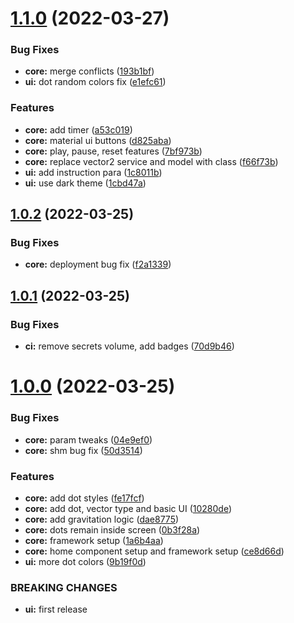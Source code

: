 # [1.1.0](https://github.com/shivanshkc/graviton-web-client/compare/v1.0.2...v1.1.0) (2022-03-27)


### Bug Fixes

* **core:** merge conflicts ([193b1bf](https://github.com/shivanshkc/graviton-web-client/commit/193b1bf566f2343e055bb4f94600b0f0802a1c4a))
* **ui:** dot random colors fix ([e1efc61](https://github.com/shivanshkc/graviton-web-client/commit/e1efc61f1035d6aae6d4ec6afae961d4bfda0393))


### Features

* **core:** add timer ([a53c019](https://github.com/shivanshkc/graviton-web-client/commit/a53c01913428cafdf23128f293eacd7267c23dca))
* **core:** material ui buttons ([d825aba](https://github.com/shivanshkc/graviton-web-client/commit/d825abad57261c403c3e8b83a72af06380294525))
* **core:** play, pause, reset features ([7bf973b](https://github.com/shivanshkc/graviton-web-client/commit/7bf973b6e4e40bf4bd660151ac39dd46329d0aae))
* **core:** replace vector2 service and model with class ([f66f73b](https://github.com/shivanshkc/graviton-web-client/commit/f66f73b5ce352f6e981584a961cb9c7a83e9bd60))
* **ui:** add instruction para ([1c8011b](https://github.com/shivanshkc/graviton-web-client/commit/1c8011bac161b4af5ddcff72d288696594b0c350))
* **ui:** use dark theme ([1cbd47a](https://github.com/shivanshkc/graviton-web-client/commit/1cbd47a4732644e1edf166e08040713bc854900e))

## [1.0.2](https://github.com/shivanshkc/graviton-web-client/compare/v1.0.1...v1.0.2) (2022-03-25)

### Bug Fixes

- **core:** deployment bug fix ([f2a1339](https://github.com/shivanshkc/graviton-web-client/commit/f2a133973ea7a2ae575b413f573a2eaf8a1f1e55))

## [1.0.1](https://github.com/shivanshkc/graviton-web-client/compare/v1.0.0...v1.0.1) (2022-03-25)

### Bug Fixes

- **ci:** remove secrets volume, add badges ([70d9b46](https://github.com/shivanshkc/graviton-web-client/commit/70d9b46170c185efecfa299a673f71ea5169e6f9))

# [1.0.0](https://github.com/shivanshkc/graviton-web-client/compare/v0.0.0...v1.0.0) (2022-03-25)

### Bug Fixes

- **core:** param tweaks ([04e9ef0](https://github.com/shivanshkc/graviton-web-client/commit/04e9ef015a391b075b86ab05d04e35a73d148caa))
- **core:** shm bug fix ([50d3514](https://github.com/shivanshkc/graviton-web-client/commit/50d351419c344fce7e6e83121bcc713aaad3b3b9))

### Features

- **core:** add dot styles ([fe17fcf](https://github.com/shivanshkc/graviton-web-client/commit/fe17fcfe03caf9b4505f2b4ef0e18b0d672a8dff))
- **core:** add dot, vector type and basic UI ([10280de](https://github.com/shivanshkc/graviton-web-client/commit/10280de5bc34f2dbe18b4460742b780996b733d4))
- **core:** add gravitation logic ([dae8775](https://github.com/shivanshkc/graviton-web-client/commit/dae877537b63cc25ed096f3dea716efcf60ca481))
- **core:** dots remain inside screen ([0b3f28a](https://github.com/shivanshkc/graviton-web-client/commit/0b3f28a3beb1263a4b02d96d8a59a438e493edd6))
- **core:** framework setup ([1a6b4aa](https://github.com/shivanshkc/graviton-web-client/commit/1a6b4aa80244f25f4dd33f99ea596cfe903c679a))
- **core:** home component setup and framework setup ([ce8d66d](https://github.com/shivanshkc/graviton-web-client/commit/ce8d66d9d9fefd191ddf73f30ddc5fce74f6b621))
- **ui:** more dot colors ([9b19f0d](https://github.com/shivanshkc/graviton-web-client/commit/9b19f0d007a99df53d58140f0d9c84e84bc724d9))

### BREAKING CHANGES

- **ui:** first release
